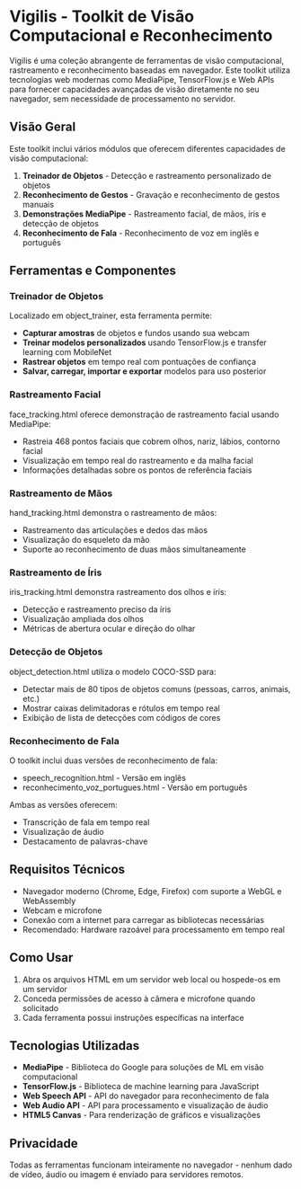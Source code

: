 # Vigilis - Toolkit de Visão Computacional e Reconhecimento

Vigilis é uma coleção abrangente de ferramentas de visão computacional, rastreamento e reconhecimento baseadas em navegador. Este toolkit utiliza tecnologias web modernas como MediaPipe, TensorFlow.js e Web APIs para fornecer capacidades avançadas de visão diretamente no seu navegador, sem necessidade de processamento no servidor.

## Visão Geral

Este toolkit inclui vários módulos que oferecem diferentes capacidades de visão computacional:

1. **Treinador de Objetos** - Detecção e rastreamento personalizado de objetos
2. **Reconhecimento de Gestos** - Gravação e reconhecimento de gestos manuais
3. **Demonstrações MediaPipe** - Rastreamento facial, de mãos, íris e detecção de objetos
4. **Reconhecimento de Fala** - Reconhecimento de voz em inglês e português

## Ferramentas e Componentes

### Treinador de Objetos

Localizado em object_trainer, esta ferramenta permite:

- **Capturar amostras** de objetos e fundos usando sua webcam
- **Treinar modelos personalizados** usando TensorFlow.js e transfer learning com MobileNet
- **Rastrear objetos** em tempo real com pontuações de confiança
- **Salvar, carregar, importar e exportar** modelos para uso posterior

### Rastreamento Facial

face_tracking.html oferece demonstração de rastreamento facial usando MediaPipe:

- Rastreia 468 pontos faciais que cobrem olhos, nariz, lábios, contorno facial
- Visualização em tempo real do rastreamento e da malha facial
- Informações detalhadas sobre os pontos de referência faciais

### Rastreamento de Mãos

hand_tracking.html demonstra o rastreamento de mãos:

- Rastreamento das articulações e dedos das mãos
- Visualização do esqueleto da mão
- Suporte ao reconhecimento de duas mãos simultaneamente

### Rastreamento de Íris

iris_tracking.html demonstra rastreamento dos olhos e íris:

- Detecção e rastreamento preciso da íris
- Visualização ampliada dos olhos
- Métricas de abertura ocular e direção do olhar

### Detecção de Objetos

object_detection.html utiliza o modelo COCO-SSD para:

- Detectar mais de 80 tipos de objetos comuns (pessoas, carros, animais, etc.)
- Mostrar caixas delimitadoras e rótulos em tempo real
- Exibição de lista de detecções com códigos de cores

### Reconhecimento de Fala

O toolkit inclui duas versões de reconhecimento de fala:

- speech_recognition.html - Versão em inglês
- reconhecimento_voz_portugues.html - Versão em português

Ambas as versões oferecem:
- Transcrição de fala em tempo real
- Visualização de áudio
- Destacamento de palavras-chave

## Requisitos Técnicos

- Navegador moderno (Chrome, Edge, Firefox) com suporte a WebGL e WebAssembly
- Webcam e microfone
- Conexão com a internet para carregar as bibliotecas necessárias
- Recomendado: Hardware razoável para processamento em tempo real

## Como Usar

1. Abra os arquivos HTML em um servidor web local ou hospede-os em um servidor
2. Conceda permissões de acesso à câmera e microfone quando solicitado
3. Cada ferramenta possui instruções específicas na interface

## Tecnologias Utilizadas

- **MediaPipe** - Biblioteca do Google para soluções de ML em visão computacional
- **TensorFlow.js** - Biblioteca de machine learning para JavaScript
- **Web Speech API** - API do navegador para reconhecimento de fala
- **Web Audio API** - API para processamento e visualização de áudio
- **HTML5 Canvas** - Para renderização de gráficos e visualizações

## Privacidade

Todas as ferramentas funcionam inteiramente no navegador - nenhum dado de vídeo, áudio ou imagem é enviado para servidores remotos.

